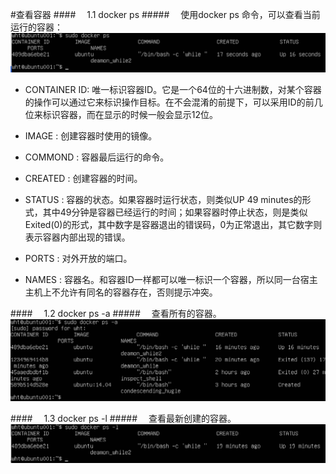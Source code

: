 #查看容器
####&emsp; 1.1 docker ps
#####&emsp; 使用docker ps 命令，可以查看当前运行的容器：
![](/assets/9.png)
  * CONTAINER ID: 唯一标识容器ID。它是一个64位的十六进制数，对某个容器的操作可以通过它来标识操作目标。在不会混淆的前提下，可以采用ID的前几位来标识容器，而在显示的时候一般会显示12位。
 
  * IMAGE : 创建容器时使用的镜像。
  
  * COMMOND : 容器最后运行的命令。
  
  * CREATED : 创建容器的时间。
  
  * STATUS : 容器的状态。如果容器时运行状态，则类似UP 49 minutes的形式，其中49分钟是容器已经运行的时间；如果容器时停止状态，则是类似Exited(0)的形式，其中数字是容器退出的错误码，0为正常退出，其它数字则表示容器内部出现的错误。
  
  * PORTS : 对外开放的端口。
  
  * NAMES : 容器名。和容器ID一样都可以唯一标识一个容器，所以同一台宿主主机上不允许有同名的容器存在，否则提示冲突。
  
####&emsp; 1.2 docker ps -a 
#####&emsp; 查看所有的容器。
![](/assets/10.png)

####&emsp; 1.3 docker ps -l
#####&emsp; 查看最新创建的容器。
![](/assets/11.png)


